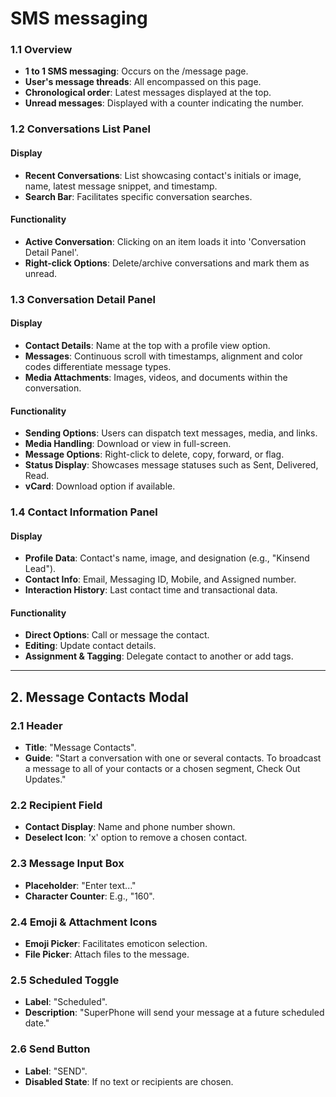 # SMS messaging
### 1.1 Overview

- **1 to 1 SMS messaging**: Occurs on the /message page.
- **User's message threads**: All encompassed on this page.
- **Chronological order**: Latest messages displayed at the top.
- **Unread messages**: Displayed with a counter indicating the number.

### 1.2 Conversations List Panel

#### Display

- **Recent Conversations**: List showcasing contact's initials or image, name, latest message snippet, and timestamp.
- **Search Bar**: Facilitates specific conversation searches.

#### Functionality

- **Active Conversation**: Clicking on an item loads it into 'Conversation Detail Panel'.
- **Right-click Options**: Delete/archive conversations and mark them as unread.

### 1.3 Conversation Detail Panel

#### Display

- **Contact Details**: Name at the top with a profile view option.
- **Messages**: Continuous scroll with timestamps, alignment and color codes differentiate message types.
- **Media Attachments**: Images, videos, and documents within the conversation.

#### Functionality

- **Sending Options**: Users can dispatch text messages, media, and links.
- **Media Handling**: Download or view in full-screen.
- **Message Options**: Right-click to delete, copy, forward, or flag.
- **Status Display**: Showcases message statuses such as Sent, Delivered, Read.
- **vCard**: Download option if available.

### 1.4 Contact Information Panel

#### Display

- **Profile Data**: Contact's name, image, and designation (e.g., "Kinsend Lead").
- **Contact Info**: Email, Messaging ID, Mobile, and Assigned number.
- **Interaction History**: Last contact time and transactional data.

#### Functionality

- **Direct Options**: Call or message the contact.
- **Editing**: Update contact details.
- **Assignment & Tagging**: Delegate contact to another or add tags.

---

## 2. Message Contacts Modal

### 2.1 Header

- **Title**: "Message Contacts".
- **Guide**: "Start a conversation with one or several contacts. To broadcast a message to all of your contacts or a chosen segment, Check Out Updates."

### 2.2 Recipient Field

- **Contact Display**: Name and phone number shown.
- **Deselect Icon**: 'x' option to remove a chosen contact.

### 2.3 Message Input Box

- **Placeholder**: "Enter text..."
- **Character Counter**: E.g., "160".

### 2.4 Emoji & Attachment Icons

- **Emoji Picker**: Facilitates emoticon selection.
- **File Picker**: Attach files to the message.

### 2.5 Scheduled Toggle

- **Label**: "Scheduled".
- **Description**: "SuperPhone will send your message at a future scheduled date."

### 2.6 Send Button

- **Label**: "SEND".
- **Disabled State**: If no text or recipients are chosen.

